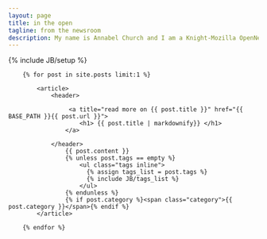 ```yaml
---
layout: page
title: in the open
tagline: from the newsroom
description: My name is Annabel Church and I am a Knight-Mozilla OpenNews Fellow. I am coder embeded in the newsroom at Zeit Online.
---
```


{% include JB/setup %}

<section class="posts">

		{% for post in site.posts limit:1 %}

			<article>
				<header>

					 <a title="read more on {{ post.title }}" href="{{ BASE_PATH }}{{ post.url }}">
			    		<h1> {{ post.title | markdownify}} </h1>
			   		</a>

			    </header>
					{{ post.content }}
			    	{% unless post.tags == empty %}
					    <ul class="tags inline">
					      {% assign tags_list = post.tags %}
					      {% include JB/tags_list %}
					    </ul>
					{% endunless %}
					{% if post.category %}<span class="category">{{ post.category }}</span>{% endif %}
			</article>

		{% endfor %}

</section>

